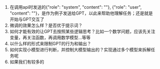 1. 在调用api时发送的{"role": "system", "content": ""}, {"role": "user", "content": ""}，是作为例子发送给GPT，以此来帮助他理解任务；还是就是开始与GPT交互了
3. 微调的效果怎么样？是否优于提示词？
4. 如何才能有效的让GPT去按照某些逻辑思考？比如一个数学问题，应该先关注变量，再关注函数，再调用数学模型...等等
5. 以什么样的形式来限制GPT的行为和输出？
6. 如何实现小模型进行判断，并控制大模型输出的？实现通过多个模型来拆解任务呢
7. 如果我们有较多的